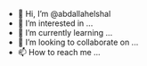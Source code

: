 - 👋 Hi, I’m @abdallahelshal
- 👀 I’m interested in ...
- 🌱 I’m currently learning ...
- 💞️ I’m looking to collaborate on ...
- 📫 How to reach me ...

<!---
abdallahelshal/abdallahelshal is a ✨ special ✨ repository because its `README.md` (this file) appears on your GitHub profile.
You can click the Preview link to take a look at your changes.
--->
